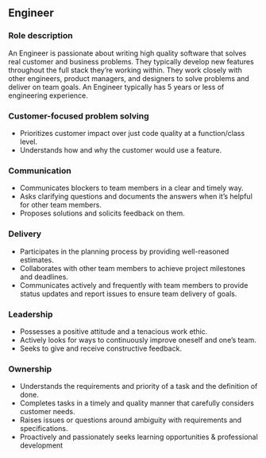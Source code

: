 Engineer
--------

### Role description
An Engineer is passionate about writing high quality software that solves real customer and business problems. They typically develop new features throughout the full stack they’re working within. They work closely with other engineers, product managers, and designers to solve problems and deliver on team goals. An Engineer typically has 5 years or less of engineering experience.

### Customer-focused problem solving
* Prioritizes customer impact over just code quality at a function/class level.
* Understands how and why the customer would use a feature.

### Communication
* Communicates blockers to team members in a clear and timely way.
* Asks clarifying questions and documents the answers when it’s helpful for other team members.
* Proposes solutions and solicits feedback on them.

### Delivery
* Participates in the planning process by providing well-reasoned estimates.
* Collaborates with other team members to achieve project milestones and deadlines.
* Communicates actively and frequently with team members to provide status updates and report issues to ensure team delivery of goals.

### Leadership
* Possesses a positive attitude and a tenacious work ethic. 
* Actively looks for ways to continuously improve oneself and one’s team. 
* Seeks to give and receive constructive feedback.

### Ownership
* Understands the requirements and priority of a task and the definition of done.
* Completes tasks in a timely and quality manner that carefully considers customer needs.
* Raises issues or questions around ambiguity with requirements and specifications.
* Proactively and passionately seeks learning opportunities & professional development
